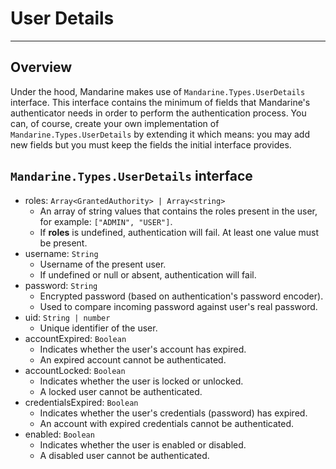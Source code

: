 # User Details

---------

## Overview
Under the hood, Mandarine makes use of `Mandarine.Types.UserDetails` interface. This interface contains the minimum of fields that Mandarine's authenticator needs in order to perform the authentication process. You can, of course, create your own implementation of `Mandarine.Types.UserDetails` by extending it which means: you may add new fields but you must keep the fields the initial interface provides.

## `Mandarine.Types.UserDetails` interface  


- roles: `Array<GrantedAuthority> | Array<string>`
    - An array of string values that contains the roles present in the user, for example: `["ADMIN", "USER"]`.
    - If **roles** is undefined, authentication will fail. At least one value must be present.
- username: `String`
    - Username of the present user.
    - If undefined or null or absent, authentication will fail.
- password: `String`
    - Encrypted password (based on authentication's password encoder).
    - Used to compare incoming password against user's real password.
- uid: `String | number`
    - Unique identifier of the user.
- accountExpired: `Boolean`
    - Indicates whether the user's account has expired.
    - An expired account cannot be authenticated.
- accountLocked: `Boolean`
    - Indicates whether the user is locked or unlocked.
    - A locked user cannot be authenticated.
- credentialsExpired: `Boolean`
    - Indicates whether the user's credentials (password) has expired.
    - An account with expired credentials cannot be authenticated.
- enabled: `Boolean`
    - Indicates whether the user is enabled or disabled. 
    - A disabled user cannot be authenticated.